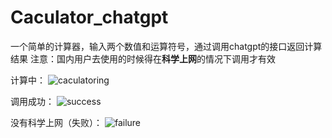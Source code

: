 # Caculator_chatgpt
一个简单的计算器，输入两个数值和运算符号，通过调用chatgpt的接口返回计算结果
注意：国内用户去使用的时候得在**科学上网**的情况下调用才有效

计算中：
![caculatoring](https://github.com/augusgabe/Caculator_chatgpt/assets/75819020/ffdf67c6-b089-4001-8f1a-085569046ea6)



调用成功：
![success](https://github.com/augusgabe/Caculator_chatgpt/assets/75819020/4bf1de03-a2ec-40ed-8d3c-9b45704429b3)


没有科学上网（失败）：
![failure](https://github.com/augusgabe/Caculator_chatgpt/assets/75819020/283bbe44-77c3-43e0-a258-fe98687f65b0)

